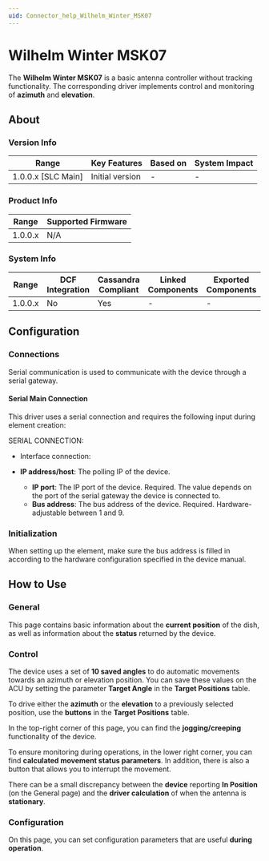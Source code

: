 ```yaml
---
uid: Connector_help_Wilhelm_Winter_MSK07
---
```


# Wilhelm Winter MSK07

The **Wilhelm Winter MSK07** is a basic antenna controller without tracking functionality. The corresponding driver implements control and monitoring of **azimuth** and **elevation**.

## About

### Version Info

| **Range**            | **Key Features** | **Based on** | **System Impact** |
|----------------------|------------------|--------------|-------------------|
| 1.0.0.x \[SLC Main\] | Initial version  | \-           | \-                |

### Product Info

| **Range** | **Supported Firmware** |
|-----------|------------------------|
| 1.0.0.x   | N/A                    |

### System Info

| **Range** | **DCF Integration** | **Cassandra Compliant** | **Linked Components** | **Exported Components** |
|-----------|---------------------|-------------------------|-----------------------|-------------------------|
| 1.0.0.x   | No                  | Yes                     | \-                    | \-                      |

## Configuration

### Connections

Serial communication is used to communicate with the device through a serial gateway.

#### Serial Main Connection

This driver uses a serial connection and requires the following input during element creation:

SERIAL CONNECTION:

- Interface connection:

- **IP address/host**: The polling IP of the device.
  - **IP port**: The IP port of the device. Required. The value depends on the port of the serial gateway the device is connected to.
  - **Bus address**: The bus address of the device. Required. Hardware-adjustable between 1 and 9.

### Initialization

When setting up the element, make sure the bus address is filled in according to the hardware configuration specified in the device manual.

## How to Use

### General

This page contains basic information about the **current position** of the dish, as well as information about the **status** returned by the device.

### Control

The device uses a set of **10 saved angles** to do automatic movements towards an azimuth or elevation position. You can save these values on the ACU by setting the parameter **Target Angle** in the **Target Positions** table.

To drive either the **azimuth** or the **elevation** to a previously selected position, use the **buttons** in the **Target Positions** table.

In the top-right corner of this page, you can find the **jogging/creeping** functionality of the device.

To ensure monitoring during operations, in the lower right corner, you can find **calculated movement status parameters**. In addition, there is also a button that allows you to interrupt the movement.

There can be a small discrepancy between the **device** reporting **In Position** (on the General page) and the **driver calculation** of when the antenna is **stationary**.

### Configuration

On this page, you can set configuration parameters that are useful **during operation**.
